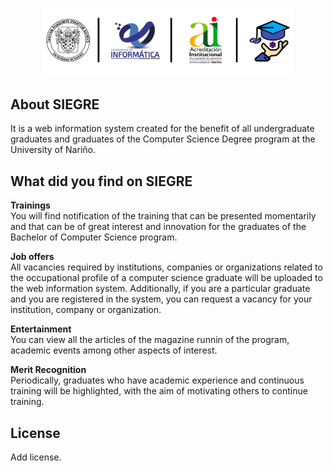 <p align="center"><a href="#" target="_blank"><img src="https://raw.githubusercontent.com/jhvenegas97/backendSiegre/bf0f3f6eeb85466f3cd48bd12a13e400650ca431/public/images/logo_header.svg" width="400"></a></p>

## About SIEGRE

It is a web information system created for the benefit of all undergraduate graduates and graduates of the Computer Science Degree program at the University of Nariño.

## What did you find on SIEGRE

<strong>Trainings</strong>
<br>
You will find notification of the training that can be presented momentarily and that can be of great interest and innovation for the graduates of the Bachelor of Computer Science program.

<strong>Job offers</strong>
<br>
All vacancies required by institutions, companies or organizations related to the occupational profile of a computer science graduate will be uploaded to the web information system. Additionally, if you are a particular graduate and you are registered in the system, you can request a vacancy for your institution, company or organization.

<strong>Entertainment</strong>
<br>
You can view all the articles of the magazine runnin of the program, academic events among other aspects of interest.

<strong>Merit Recognition</strong>
<br>
Periodically, graduates who have academic experience and continuous training will be highlighted, with the aim of motivating others to continue training.

## License

Add license.
